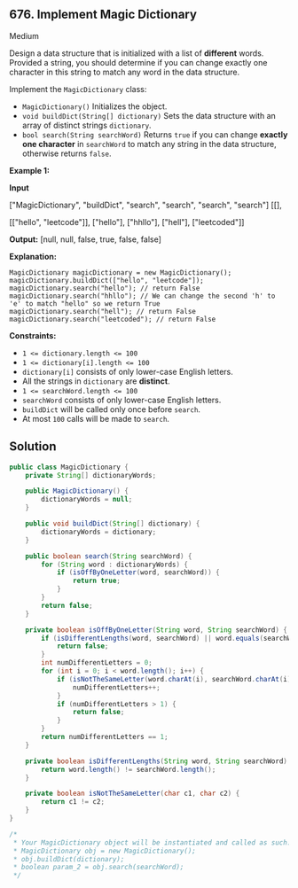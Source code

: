 ## 676\. Implement Magic Dictionary

Medium

Design a data structure that is initialized with a list of **different** words. Provided a string, you should determine if you can change exactly one character in this string to match any word in the data structure.

Implement the `MagicDictionary` class:

*   `MagicDictionary()` Initializes the object.
*   `void buildDict(String[] dictionary)` Sets the data structure with an array of distinct strings `dictionary`.
*   `bool search(String searchWord)` Returns `true` if you can change **exactly one character** in `searchWord` to match any string in the data structure, otherwise returns `false`.

**Example 1:**

**Input** 

["MagicDictionary", "buildDict", "search", "search", "search", "search"] [[], 

[["hello", "leetcode"]], ["hello"], ["hhllo"], ["hell"], ["leetcoded"]]

**Output:** [null, null, false, true, false, false]

**Explanation:** 

    MagicDictionary magicDictionary = new MagicDictionary(); 
    magicDictionary.buildDict(["hello", "leetcode"]); 
    magicDictionary.search("hello"); // return False 
    magicDictionary.search("hhllo"); // We can change the second 'h' to 'e' to match "hello" so we return True 
    magicDictionary.search("hell"); // return False 
    magicDictionary.search("leetcoded"); // return False

**Constraints:**

*   `1 <= dictionary.length <= 100`
*   `1 <= dictionary[i].length <= 100`
*   `dictionary[i]` consists of only lower-case English letters.
*   All the strings in `dictionary` are **distinct**.
*   `1 <= searchWord.length <= 100`
*   `searchWord` consists of only lower-case English letters.
*   `buildDict` will be called only once before `search`.
*   At most `100` calls will be made to `search`.

## Solution

```java
public class MagicDictionary {
    private String[] dictionaryWords;

    public MagicDictionary() {
        dictionaryWords = null;
    }

    public void buildDict(String[] dictionary) {
        dictionaryWords = dictionary;
    }

    public boolean search(String searchWord) {
        for (String word : dictionaryWords) {
            if (isOffByOneLetter(word, searchWord)) {
                return true;
            }
        }
        return false;
    }

    private boolean isOffByOneLetter(String word, String searchWord) {
        if (isDifferentLengths(word, searchWord) || word.equals(searchWord)) {
            return false;
        }
        int numDifferentLetters = 0;
        for (int i = 0; i < word.length(); i++) {
            if (isNotTheSameLetter(word.charAt(i), searchWord.charAt(i))) {
                numDifferentLetters++;
            }
            if (numDifferentLetters > 1) {
                return false;
            }
        }
        return numDifferentLetters == 1;
    }

    private boolean isDifferentLengths(String word, String searchWord) {
        return word.length() != searchWord.length();
    }

    private boolean isNotTheSameLetter(char c1, char c2) {
        return c1 != c2;
    }
}

/*
 * Your MagicDictionary object will be instantiated and called as such:
 * MagicDictionary obj = new MagicDictionary();
 * obj.buildDict(dictionary);
 * boolean param_2 = obj.search(searchWord);
 */
```